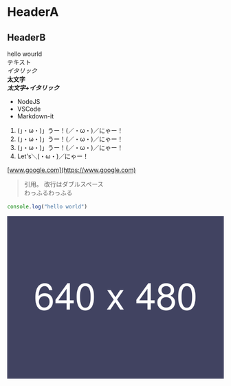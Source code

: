 # HeaderA
## HeaderB

hello wourld  
テキスト  
*イタリック*  
**太文字**  
***太文字+イタリック***  

* NodeJS
* VSCode
* Markdown-it

1. (」・ω・)」うー！(／・ω・)／にゃー！
2. (」・ω・)」うー！(／・ω・)／にゃー！
3. (」・ω・)」うー！(／・ω・)／にゃー！
4. Let's＼(・ω・)／にゃー！

[www.google.com](https://www.google.com)

> 引用。
> 改行はダブルスペース  
> わっふるわっふる

```js
console.log("hello world")
```

![](img/sample.png)